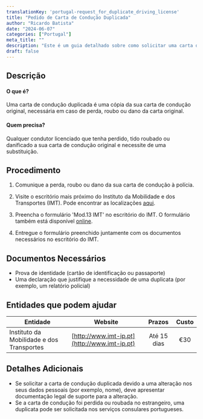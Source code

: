```yaml
---
translationKey: 'portugal-request_for_duplicate_driving_license'
title: "Pedido de Carta de Condução Duplicada"
author: "Ricardo Batista"
date: "2024-06-07"
categories: ["Portugal"]
meta_title: ""
description: "Este é um guia detalhado sobre como solicitar uma carta de condução duplicada em Portugal, incluindo os documentos necessários, o procedimento a seguir e os custos."
draft: false
---
```


## Descrição
#### O que é?
Uma carta de condução duplicada é uma cópia da sua carta de condução original, necessária em caso de perda, roubo ou dano da carta original.
#### Quem precisa?
Qualquer condutor licenciado que tenha perdido, tido roubado ou danificado a sua carta de condução original e necessite de uma substituição.

## Procedimento
1. Comunique a perda, roubo ou dano da sua carta de condução à polícia.
 
2. Visite o escritório mais próximo do Instituto da Mobilidade e dos Transportes (IMT). Pode encontrar as localizações [aqui](http://www.imt-ip.pt/sites/IMTT/Portugues/Paginas/home.aspx).

3. Preencha o formulário 'Mod.13 IMT' no escritório do IMT. O formulário também está disponível [online](https://servicos.min-economia.pt/ServiceDetail.aspx?servico=100).

4. Entregue o formulário preenchido juntamente com os documentos necessários no escritório do IMT.

## Documentos Necessários
- Prova de identidade (cartão de identificação ou passaporte)
- Uma declaração que justifique a necessidade de uma duplicata (por exemplo, um relatório policial)

## Entidades que podem ajudar
 | Entidade        |     Website     |     Prazos    |       Custo      |
 | --------------- | --------------- |  :-------------: | :-------------: |
 | Instituto da Mobilidade e dos Transportes |  [http://www.imt-ip.pt](http://www.imt-ip.pt) |    Até 15 dias    |      €30      |

## Detalhes Adicionais
- Se solicitar a carta de condução duplicada devido a uma alteração nos seus dados pessoais (por exemplo, nome), deve apresentar documentação legal de suporte para a alteração.
- Se a carta de condução foi perdida ou roubada no estrangeiro, uma duplicata pode ser solicitada nos serviços consulares portugueses.